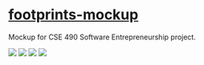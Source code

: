 [footprints-mockup](http://footprintsapp.me/)
=================

Mockup for CSE 490 Software Entrepreneurship project.

![](http://forthebadge.com/badges/uses-css.svg) ![](http://forthebadge.com/badges/uses-git.svg) ![](http://forthebadge.com/badges/uses-html.svg) ![](http://forthebadge.com/badges/uses-js.svg)